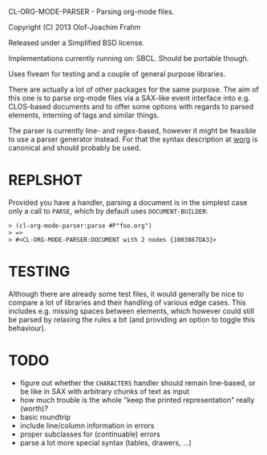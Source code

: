CL-ORG-MODE-PARSER - Parsing org-mode files.

Copyright (C) 2013 Olof-Joachim Frahm

Released under a Simplified BSD license.

Implementations currently running on: SBCL.  Should be portable though.

Uses fiveam for testing and a couple of general purpose libraries.

There are actually a lot of other packages for the same purpose.  The
aim of this one is to parse org-mode files via a SAX-like event
interface into e.g. CLOS-based documents and to offer some options with
regards to parsed elements, interning of tags and similar things.

The parser is currently line- and regex-based, however it might be
feasible to use a parser generator instead.  For that the syntax
description at [worg][org-syntax] is canonical and should probably be
used.

[org-syntax]: http://orgmode.org/worg/dev/org-syntax.html "Org Syntax (draft)"


# REPLSHOT

Provided you have a handler, parsing a document is in the simplest case
only a call to `PARSE`, which by default uses `DOCUMENT-BUILDER`:

    > (cl-org-mode-parser:parse #P"foo.org")
    > =>
    > #<CL-ORG-MODE-PARSER:DOCUMENT with 2 nodes {1003867DA3}>


# TESTING

Although there are already some test files, it would generally be nice
to compare a lot of libraries and their handling of various edge cases.
This includes e.g. missing spaces between elements, which however could
still be parsed by relaxing the rules a bit (and providing an option to
toggle this behaviour).


# TODO

- figure out whether the `CHARACTERS` handler should remain line-based,
  or be like in SAX with arbitrary chunks of text as input
- how much trouble is the whole "keep the printed representation"
  really (worth)?
- basic roundtrip
- include line/column information in errors
- proper subclasses for (continuable) errors
- parse a lot more special syntax (tables, drawers, ...)
